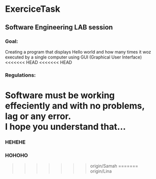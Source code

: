 # ExerciceTask
## Software Engineering LAB session
### Goal:
Creating a program that displays Hello world and how many times it woz executed by a single computer using GUI (Graphical User Interface)
<<<<<<< HEAD
<<<<<<< HEAD
### Regulations:
Software must be working effeciently and with no problems, lag or any error.  
I hope you understand that...
=======
### HEHEHE
### HOHOHO
>>>>>>> origin/Samah
=======
>>>>>>> origin/Lina
